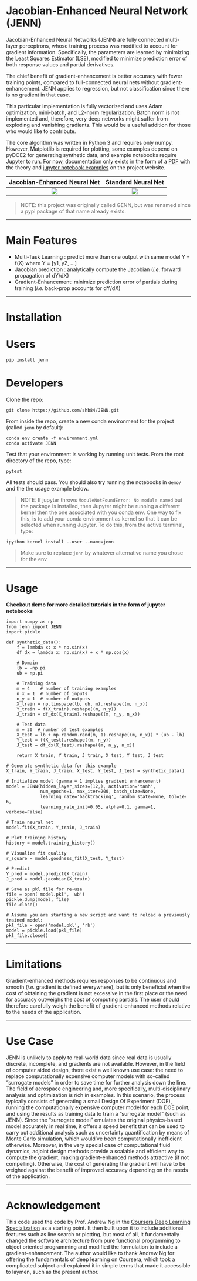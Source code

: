 # Jacobian-Enhanced Neural Network (JENN)

Jacobian-Enhanced Neural Networks (JENN) are fully connected multi-layer
perceptrons, whose training process was modified to account for gradient
information. Specifically, the parameters are learned by minimizing the Least
Squares Estimator (LSE), modified to minimize prediction error of both 
response values and partial derivatives. 

The chief benefit of gradient-enhancement is better accuracy with
fewer training points, compared to full-connected neural nets without
gradient-enhancement. JENN applies to regression, but not classification since there is no gradient in that case.

This particular implementation is fully vectorized and uses Adam optimization,
mini-batch, and L2-norm regularization. Batch norm is not implemented and,
therefore, very deep networks might suffer from exploding and vanishing
gradients. This would be a useful addition for those who would like to
contribute. 

The core algorithm was written in Python 3 and requires only numpy. However, 
Matplotlib is required for plotting, some examples 
depend on pyDOE2 for generating synthetic data, and example notebooks 
require Jupyter to run. For now, documentation only exists in the form of a 
[PDF](https://github.com/shb84/JENN/blob/master/docs/theory.pdf) with the 
theory and [jupyter notebook examples](https://github.com/shb84/JENN/tree/master/demo) on the project website. 

Jacobian-Enhanced Neural Net            |  Standard Neural Net
:-------------------------:|:-------------------------:
![](pics/JENN.png)  |  ![](pics/NN.png)

> NOTE: this project was originally called GENN, but was renamed since a pypi package of that name already exists.

----

# Main Features

* Multi-Task Learning : predict more than one output with same model Y = f(X) where Y = [y1, y2, ...]
* Jacobian prediction : analytically compute the Jacobian (_i.e._ forward propagation of dY/dX)
* Gradient-Enhancement: minimize prediction error of partials during training (_i.e._ back-prop accounts for dY/dX)

----

# Installation

# Users

    pip install jenn

# Developers

Clone the repo: 

    git clone https://github.com/shb84/JENN.git 
    
From inside the repo, create a new conda environment for the project (called `jenn` by default): 
    
    conda env create -f environment.yml 
    conda activate JENN 

Test that your environment is working by running unit tests. From the root directory of the repo, type: 

    pytest 

All tests should pass. You should also try running the notebooks in `demo/` and the the usage example below. 

> NOTE: If jupyter throws `ModuleNotFoundError: No module named` but the package is installed, 
> then Jupyter might be running a different kernel then the one associated 
> with you conda env. One way to fix this, is to add your conda environment as kernel so that it can 
> be selected when running Jupyter. To do this, from the active terminal, type: 
>
    ipython kernel install --user --name=jenn
>  
> Make sure to replace `jenn` by whatever alternative name you chose for the env

----

# Usage

**Checkout demo for more detailed tutorials in the form of jupyter notebooks**

    import numpy as np
    from jenn import JENN
    import pickle

    def synthetic_data(): 
        f = lambda x: x * np.sin(x)
        df_dx = lambda x: np.sin(x) + x * np.cos(x) 

        # Domain 
        lb = -np.pi
        ub = np.pi

        # Training data 
        m = 4    # number of training examples
        n_x = 1  # number of inputs
        n_y = 1  # number of outputs
        X_train = np.linspace(lb, ub, m).reshape((m, n_x))
        Y_train = f(X_train).reshape((m, n_y))
        J_train = df_dx(X_train).reshape((m, n_y, n_x))

        # Test data 
        m = 30  # number of test examples
        X_test = lb + np.random.rand(m, 1).reshape((m, n_x)) * (ub - lb)
        Y_test = f(X_test).reshape((m, n_y))
        J_test = df_dx(X_test).reshape((m, n_y, n_x))

        return X_train, Y_train, J_train, X_test, Y_test, J_test

    # Generate synthetic data for this example 
    X_train, Y_train, J_train, X_test, Y_test, J_test = synthetic_data() 

    # Initialize model (gamma = 1 implies gradient enhancement)
    model = JENN(hidden_layer_sizes=(12,), activation='tanh',
                 num_epochs=1, max_iter=200, batch_size=None,
                 learning_rate='backtracking', random_state=None, tol=1e-6,
                 learning_rate_init=0.05, alpha=0.1, gamma=1, verbose=False)

    # Train neural net 
    model.fit(X_train, Y_train, J_train) 

    # Plot training history 
    history = model.training_history()

    # Visualize fit quality 
    r_square = model.goodness_fit(X_test, Y_test)

    # Predict
    Y_pred = model.predict(X_train)
    J_pred = model.jacobian(X_train)

    # Save as pkl file for re-use
    file = open('model.pkl', 'wb')
    pickle.dump(model, file)
    file.close()

    # Assume you are starting a new script and want to reload a previously trained model:
    pkl_file = open('model.pkl', 'rb')
    model = pickle.load(pkl_file)
    pkl_file.close()

----

# Limitations

Gradient-enhanced methods requires responses to be continuous and smooth (_i.e._ gradient is 
defined everywhere), but is only beneficial when  the cost of obtaining the gradient 
is not excessive in the first place or the need for accuracy outweighs the cost of 
computing partials. The user should therefore carefully weigh the benefit of 
gradient-enhanced methods relative to the needs of the application.

----

# Use Case

JENN is unlikely to apply to real-world data since real data is usually
discrete, incomplete, and gradients are not available. However, in the field of
computer aided design, there exist a well known use case: the need to replace
computationally expensive computer models with so-called “surrogate models” in
order to save time for further analysis down the line. The field of aerospace
engineering and, more specifically, multi-disciplinary analysis and optimization
is rich in examples. In this scenario, the process typically consists of
generating a small Design Of Experiment (DOE), running the computationally
expensive computer model for each DOE point, and using the results as training
data to train a “surrogate model” (such as JENN). Since the “surrogate model”
emulates the original physics-based model accurately in real time, it offers a
speed benefit that can be used to carry out additional analysis such as
uncertainty quantification by means of Monte Carlo simulation, which would’ve
been computationally inefficient otherwise. Moreover, in the very special case
of computational fluid dynamics, adjoint design methods provide a scalable and 
efficient way to compute the gradient, making gradient-enhanced methods 
attractive (if not compelling). Otherwise, the cost of generating the gradient 
will have to be weighed against the benefit of improved accuracy depending on 
the needs of the application. 

----

# Acknowledgement

This code used the code by Prof. Andrew Ng in the
[Coursera Deep Learning Specialization](https://www.coursera.org/specializations/deep-learning)
as a starting point. It then built upon it to include additional features such
as line search or plotting, but most of all, it fundamentally changed the software architecture
from pure functional programming to object oriented programming and modified the formulation 
to include a gradient-enhancement. The author would like to thank Andrew Ng for
offering the fundamentals of deep learning on Coursera, which took a complicated
subject and explained it in simple terms that made it accessible to laymen, such as the present author.
